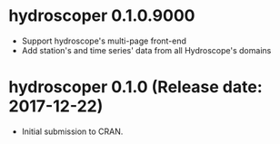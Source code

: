 # hydroscoper 0.1.0.9000

* Support hydroscope's multi-page front-end
* Add station's and time series' data from all Hydroscope's domains

# hydroscoper 0.1.0 (Release date: 2017-12-22)

* Initial submission to CRAN.



